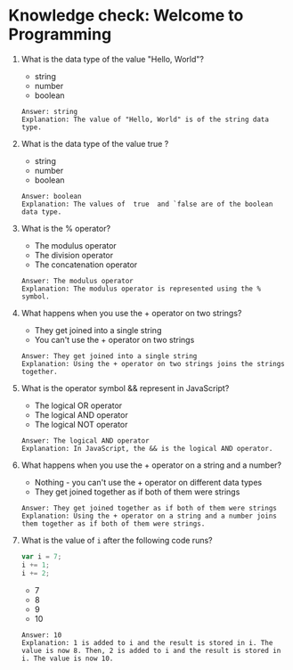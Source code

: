 # Knowledge check: Welcome to Programming

1. What is the data type of the value "Hello, World"?
   - string
   - number
   - boolean
   ```
   Answer: string
   Explanation: The value of "Hello, World" is of the string data type.
   ```

2. What is the data type of the value  true ?
   - string
   - number
   - boolean
   ```
   Answer: boolean
   Explanation: The values of  true  and `false are of the boolean data type.
   ```

3. What is the % operator?
   - The modulus operator
   - The division operator
   - The concatenation operator
   ```
   Answer: The modulus operator
   Explanation: The modulus operator is represented using the % symbol.
   ```

4. What happens when you use the + operator on two strings?
   - They get joined into a single string
   - You can't use the + operator on two strings
   ```
   Answer: They get joined into a single string
   Explanation: Using the + operator on two strings joins the strings together.
   ```

5. What is the operator symbol && represent in JavaScript?
   - The logical OR operator
   - The logical AND operator
   - The logical NOT operator
   ```
   Answer: The logical AND operator
   Explanation: In JavaScript, the && is the logical AND operator.
   ```

6. What happens when you use the + operator on a string and a number?
   - Nothing - you can't use the + operator on different data types
   - They get joined together as if both of them were strings
   ```
   Answer: They get joined together as if both of them were strings
   Explanation: Using the + operator on a string and a number joins them together as if both of them were strings.
   ```

7. What is the value of `i` after the following code runs?
   ```javascript
   var i = 7;
   i += 1;
   i += 2;
   ```
   - 7
   - 8
   - 9
   - 10
   ```
   Answer: 10
   Explanation: 1 is added to i and the result is stored in i. The value is now 8. Then, 2 is added to i and the result is stored in i. The value is now 10.
   ```
